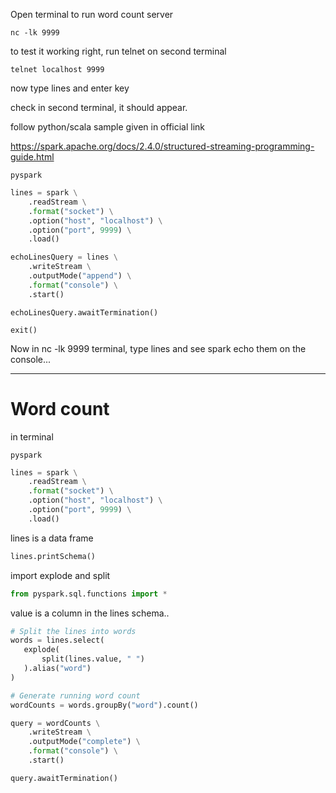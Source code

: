 Open terminal to run word count server

```
nc -lk 9999
```

to test it working right, run telnet on second terminal

```
telnet localhost 9999
```

now type lines and enter key 

check in second terminal, it should appear.


follow python/scala sample given in official link

https://spark.apache.org/docs/2.4.0/structured-streaming-programming-guide.html



```
pyspark
```


```python
lines = spark \
    .readStream \
    .format("socket") \
    .option("host", "localhost") \
    .option("port", 9999) \
    .load()
```

```python
echoLinesQuery = lines \
    .writeStream \
    .outputMode("append") \
    .format("console") \
    .start()
```

```
echoLinesQuery.awaitTermination()
```


```
exit()
```

Now in nc -lk 9999 terminal, type lines and see spark echo them on the console...

----


# Word count

in terminal

```
pyspark
```


```python
lines = spark \
    .readStream \
    .format("socket") \
    .option("host", "localhost") \
    .option("port", 9999) \
    .load()
```

lines is a data frame

```python
lines.printSchema()
```

import explode and split

```python
from pyspark.sql.functions import *
```


value is a column in the lines schema..

```python
# Split the lines into words
words = lines.select(
   explode(
       split(lines.value, " ")
   ).alias("word")
)

# Generate running word count
wordCounts = words.groupBy("word").count()
```

```python
query = wordCounts \
    .writeStream \
    .outputMode("complete") \
    .format("console") \
    .start()
```

```python
query.awaitTermination()

```
